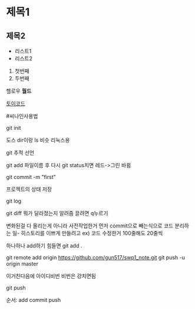 # 제목1
## 제목2

- 리스트1
- 리스트2

1. 첫번째
2. 두번째

헬로우 **월드**

[토이코드](http://toycode.net)

#씨나인사용법

git init 

도스 dir이랑 ls 비슷 리눅스용

git 추적 선언

git add 파일이름 후 다시 git status치면 레드->그린 바뀜

git commit -m "first"

프로젝트의 상태 저장

git log

git diff 뭐가 달라졌는지 알려줌 끌려면 q누르기

변화된걸 다 올리는게 아니라 사전작업한거 먼저 commit으로 빼는식으로 코드 분리하는 일- 히스토리를 이쁘게 만들려고
ex) 코드 수정한거 100줄해도 20줄씩

하나하나 add하기 힘들면 git add .

git remote add origin https://github.com/gun517/swp1_note.git
git push -u origin master

이거친다음에 아이디비번 비번은 걍치면됨


git push

순서: add commit push